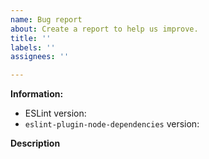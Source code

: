 ```yaml
---
name: Bug report
about: Create a report to help us improve.
title: ''
labels: ''
assignees: ''

---
```


**Information:**
- ESLint version:
- `eslint-plugin-node-dependencies` version:

**Description**
<!--

A clear and concise description of what the bug is and how to reproduce it.
If applicable, add examples/screenshots to help explain your problem.

-->
